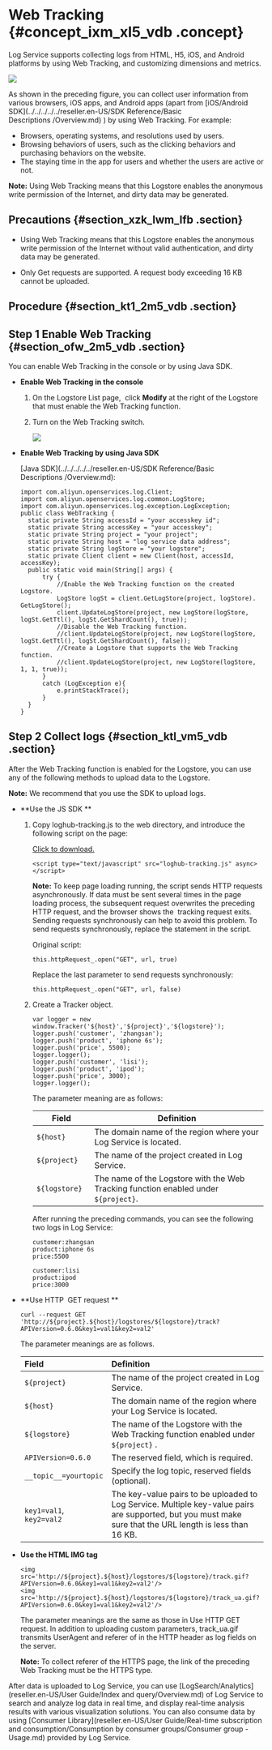 # Web Tracking  {#concept_ixm_xl5_vdb .concept}

Log Service supports collecting logs from HTML, H5, iOS, and Android platforms by using Web Tracking, and customizing dimensions and metrics.

![](http://static-aliyun-doc.oss-cn-hangzhou.aliyuncs.com/assets/img/13028/15513370342604_en-US.png)

As shown in the preceding figure, you can collect user information from various browsers, iOS apps, and Android apps \(apart from [iOS/Android SDK](../../../../../reseller.en-US/SDK Reference/Basic Descriptions /Overview.md) \) by using Web Tracking. For example:

-   Browsers, operating systems, and resolutions used by users.
-   Browsing behaviors of users, such as the clicking behaviors and purchasing behaviors on the website.
-   The staying time in the app for users and whether the users are active or not. 

**Note:** Using Web Tracking means that this Logstore enables the anonymous write permission of the Internet, and dirty data may be generated.

## Precautions {#section_xzk_lwm_lfb .section}

-   Using Web Tracking means that this Logstore enables the anonymous write permission of the Internet without valid authentication, and dirty data may be generated.

-   Only Get requests are supported. A request body exceeding 16 KB cannot be uploaded.


## Procedure {#section_kt1_2m5_vdb .section}

## Step 1 Enable Web Tracking {#section_ofw_2m5_vdb .section}

You can enable Web Tracking in the console or by using Java SDK.

-   **Enable Web Tracking in the console**
    1.  On the Logstore List page,  click **Modify** at the right of the Logstore that must enable the Web Tracking function.
    2.  Turn on the Web Tracking switch.

        ![](http://static-aliyun-doc.oss-cn-hangzhou.aliyuncs.com/assets/img/13028/15513370342605_en-US.png)

-   **Enable Web Tracking by using Java SDK**

    [Java SDK](../../../../../reseller.en-US/SDK Reference/Basic Descriptions /Overview.md):

    ```
    import com.aliyun.openservices.log.Client;
    import com.aliyun.openservices.log.common.LogStore;
    import com.aliyun.openservices.log.exception.LogException;
    public class WebTracking {
      static private String accessId = "your accesskey id";
      static private String accessKey = "your accesskey";
      static private String project = "your project";
      static private String host = "log service data address";
      static private String logStore = "your logstore";
      static private Client client = new Client(host, accessId, accessKey);
      public static void main(String[] args) {
          try {
              //Enable the Web Tracking function on the created Logstore.
              LogStore logSt = client.GetLogStore(project, logStore). GetLogStore();
              client.UpdateLogStore(project, new LogStore(logStore, logSt.GetTtl(), logSt.GetShardCount(), true));
              //Disable the Web Tracking function.
              //client.UpdateLogStore(project, new LogStore(logStore, logSt.GetTtl(), logSt.GetShardCount(), false));
              //Create a Logstore that supports the Web Tracking function.
              //client.UpdateLogStore(project, new LogStore(logStore, 1, 1, true));
          }
          catch (LogException e){
              e.printStackTrace();
          }
      }
    }
    ```


## Step 2 Collect logs {#section_ktl_vm5_vdb .section}

After the Web Tracking function is enabled for the Logstore, you can use any of the following methods to upload data to the Logstore.

**Note:** We recommend that you use the SDK to upload logs.

-   **Use the JS SDK **
    1.  Copy loghub-tracking.js to the web directory, and introduce the following script on the page:

        [Click to download.](http://docs-aliyun.cn-hangzhou.oss.aliyun-inc.com/assets/attach/31752/cn_zh/1462870126706/loghub-tracking.js?spm=5176.doc31752.2.3.SOoim2&file=loghub-tracking.js)

        ```
        <script type="text/javascript" src="loghub-tracking.js" async></script>
        ```

        **Note:** To keep page loading running, the script sends HTTP requests asynchronously. If data must be sent several times in the page loading process, the subsequent request overwrites the preceding HTTP request, and the browser shows the  tracking request exits.  Sending requests synchronously can help to avoid this problem. To send requests synchronously, replace the statement in the script.

        Original script:

        ```
        this.httpRequest_.open("GET", url, true)
        ```

        Replace the last parameter to send requests synchronously:

        ```
        this.httpRequest_.open("GET", url, false)
        ```

    2.  Create a Tracker object.

        ```
        var logger = new window.Tracker('${host}','${project}','${logstore}');
        logger.push('customer', 'zhangsan'); 
        logger.push('product', 'iphone 6s'); 
        logger.push('price', 5500); 
        logger.logger(); 
        logger.push('customer', 'lisi'); 
        logger.push('product', 'ipod'); 
        logger.push('price', 3000); 
        logger.logger(); 
        ```

        The parameter meaning are as follows:

        |Field|Definition|
        |-----|----------|
        |`${host} `|The domain name of the region where your Log Service is located.|
        |`${project} `|The name of the project created in Log Service.|
        |`${logstore} `|The name of the Logstore with the Web Tracking function enabled under `${project}`.|

        After running the preceding commands, you can see the following two logs in Log Service:

        ```
        customer:zhangsan
        product:iphone 6s
        price:5500
        ```

        ```
        customer:lisi
        product:ipod
        price:3000 
        ```

-   **Use HTTP  GET request **

    ```
    curl --request GET 'http://${project}.${host}/logstores/${logstore}/track? APIVersion=0.6.0&key1=val1&key2=val2'
    ```

    The parameter meanings are as follows.

    |Field|Definition|
    |:----|:---------|
    |`${project}`|The name of the project created in Log Service.|
    |`${host}`|The domain name of the region where your Log Service is located.|
    |`${logstore}`|The name of the Logstore with the Web Tracking function enabled under `${project}` .|
    |`APIVersion=0.6.0`|The reserved field, which is required.|
    |`__topic__=yourtopic`|Specify the log topic, reserved fields \(optional\).|
    |`key1=val1`, `key2=val2`|The key-value pairs to be uploaded to Log Service. Multiple key-value pairs are supported, but you must make sure that the URL length is less than 16 KB.|

-   **Use the HTML IMG tag**

    ```
    <img src='http://${project}.${host}/logstores/${logstore}/track.gif? APIVersion=0.6.0&key1=val1&key2=val2'/>
    <img src='http://${project}.${host}/logstores/${logstore}/track_ua.gif? APIVersion=0.6.0&key1=val1&key2=val2'/>
    ```

    The parameter meanings are the same as those in Use HTTP GET request. In addition to uploading custom parameters, track\_ua.gif transmits UserAgent and referer of in the HTTP header as log fields on the server.

    **Note:** To collect referer of the HTTPS page, the link of the preceding Web Tracking must be the HTTPS type.


After data is uploaded to Log Service, you can use [LogSearch/Analytics](reseller.en-US/User Guide/Index and query/Overview.md) of Log Service to search and analyze log data in real time, and display real-time analysis results with various visualization solutions. You can also consume data by using [Consumer Library](reseller.en-US/User Guide/Real-time subscription and consumption/Consumption by consumer groups/Consumer group - Usage.md) provided by Log Service.

